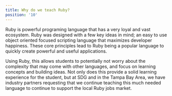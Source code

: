 ```yaml
---
title: Why do we teach Ruby?
position: '10'
---
```

Ruby is powerful programing language that has a very loyal and vast ecosystem. Ruby was designed with a few key ideas in mind; an easy to use object oriented focused scripting language that maximizes developer happiness. These core principles lead to Ruby being a popular language to quickly create powerful and useful applications. 

Using Ruby, this allows students to potentially not worry about the complexity that may come with other languages, and focus on learning concepts and building ideas. Not only does this provide a solid learning experience for the student, but at SDG and in the Tampa Bay Area, we have industry partners requesting that we continue teaching this much needed language to continue to support the local Ruby jobs market.

